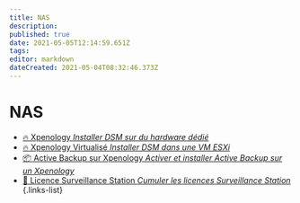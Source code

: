 ```yaml
---
title: NAS
description: 
published: true
date: 2021-05-05T12:14:59.651Z
tags: 
editor: markdown
dateCreated: 2021-05-04T08:32:46.373Z
---
```


# NAS
- [:fire: Xpenology *Installer DSM sur du hardware dédié*](/NAS/Xpenology)
- [:fire: Xpenology Virtualisé *Installer DSM dans une VM ESXi*](/NAS/Xpenology-VM)
- [📦 Active Backup sur Xpenology *Activer et installer Active Backup sur un Xpenology*](/NAS/Active-Backup-Xpenology)
- [📼 Licence Surveillance Station *Cumuler les licences Surveillance Station*](/NAS/Active-Backup-Xpenology)
{.links-list}